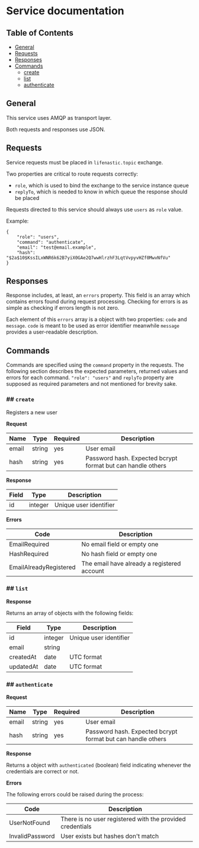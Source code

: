 # Service documentation

## Table of Contents

* [General](#general)
* [Requests](#requests)
* [Responses](#responses)
* [Commands](#Commands)
    * [create](#createCommand)
    * [list](#listCommand)
    * [authenticate](#authenticateCommand)

## <a name="general"></a> General

This service uses AMQP as transport layer.

Both requests and responses use JSON.

## <a name="requests"></a> Requests

Service requests must be placed in `lifenastic.topic` exchange.

Two properties are critical to route requests correctly:
* `role`, which is used to bind the exchange to the service instance queue
* `replyTo`, which is needed to know in which queue the response should be placed

Requests directed to this service should always use `users` as `role` value. 

Example:
```
{
    "role": "users",
    "command": "authenticate",
    "email": "test@email.example",
    "hash": "$2a$10$KssILxWNR6k62B7yiX0GAe2Q7wwHlrzhF3LqtVvpyvHZf0MwvNfVu"
}
```

## <a name="responses"></a> Responses

Response includes, at least, an `errors` property. This field is an array which contains errors found during request processing. Checking for errors is as simple as checking if errors length is not zero. 

Each element of this `errors` array is a object with two properties: `code` and `message`. `code` is meant to be used as error identifier meanwhile `message` provides a user-readable description.

## <a name="commands"></a> Commands

Commands are specified using the `command` property in the requests. The following section describes the expected parameters, returned values and errors for each command. `"role": "users"` and `replyTo` property are supposed as required parameters and not mentioned for brevity sake.

### ## <a name="createCommand"></a> `create`

Registers a new user

**Request**

Name | Type | Required | Description
-----|------|----------|-------------
email | string | yes | User email
hash | string | yes | Password hash. Expected bcrypt format but can handle others


**Response**

Field | Type | Description
------|------|----------------
id | integer | Unique user identifier

**Errors**

Code | Description
-----|--------------
EmailRequired | No email field or empty one
HashRequired | No hash field or empty one
EmailAlreadyRegistered | The email have already a registered account

### ## <a name="listCommand"></a> `list`

**Response**

Returns an array of objects with the following fields:

Field | Type | Description
------|------|----------------
id | integer | Unique user identifier
email | string |
createdAt | date | UTC format
updatedAt | date | UTC format


### ## <a name="authenticateCommand"></a> `authenticate`

**Request**

Name | Type | Required | Description
-----|------|----------|----------------
email | string | yes | User email
hash | string | yes | Password hash. Expected bcrypt format but can handle others

**Response**

Returns a object with `authenticated` (boolean) field indicating whenever the credentials are correct or not. 

**Errors**

The following errors could be raised during the process:

Code | Description
-----|--------------
UserNotFound | There is no user registered with the provided credentials
InvalidPassword | User exists but hashes don't match